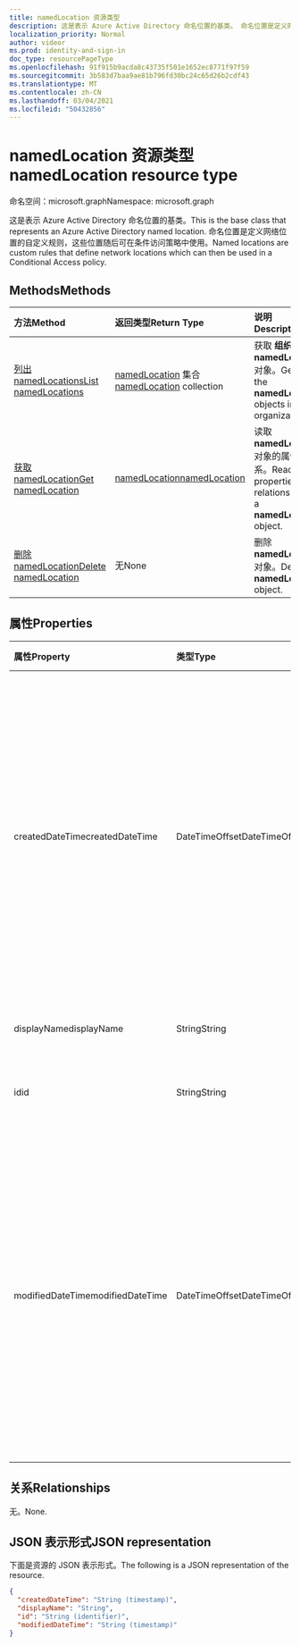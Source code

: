 ```yaml
---
title: namedLocation 资源类型
description: 这是表示 Azure Active Directory 命名位置的基类。 命名位置是定义网络位置的自定义规则，这些位置随后可在条件访问策略中使用。
localization_priority: Normal
author: videor
ms.prod: identity-and-sign-in
doc_type: resourcePageType
ms.openlocfilehash: 91f915b9acda8c43735f501e1652ec8771f97f59
ms.sourcegitcommit: 3b583d7baa9ae81b796fd30bc24c65d26b2cdf43
ms.translationtype: MT
ms.contentlocale: zh-CN
ms.lasthandoff: 03/04/2021
ms.locfileid: "50432856"
---
```

# <a name="namedlocation-resource-type"></a><span data-ttu-id="168ce-104">namedLocation 资源类型</span><span class="sxs-lookup"><span data-stu-id="168ce-104">namedLocation resource type</span></span>

<span data-ttu-id="168ce-105">命名空间：microsoft.graph</span><span class="sxs-lookup"><span data-stu-id="168ce-105">Namespace: microsoft.graph</span></span>

<span data-ttu-id="168ce-106">这是表示 Azure Active Directory 命名位置的基类。</span><span class="sxs-lookup"><span data-stu-id="168ce-106">This is the base class that represents an Azure Active Directory named location.</span></span> <span data-ttu-id="168ce-107">命名位置是定义网络位置的自定义规则，这些位置随后可在条件访问策略中使用。</span><span class="sxs-lookup"><span data-stu-id="168ce-107">Named locations are custom rules that define network locations which can then be used in a Conditional Access policy.</span></span>

## <a name="methods"></a><span data-ttu-id="168ce-108">Methods</span><span class="sxs-lookup"><span data-stu-id="168ce-108">Methods</span></span>

| <span data-ttu-id="168ce-109">方法</span><span class="sxs-lookup"><span data-stu-id="168ce-109">Method</span></span>       | <span data-ttu-id="168ce-110">返回类型</span><span class="sxs-lookup"><span data-stu-id="168ce-110">Return Type</span></span> | <span data-ttu-id="168ce-111">说明</span><span class="sxs-lookup"><span data-stu-id="168ce-111">Description</span></span> |
|:-------------|:------------|:------------|
| [<span data-ttu-id="168ce-112">列出 namedLocations</span><span class="sxs-lookup"><span data-stu-id="168ce-112">List namedLocations</span></span>](../api/conditionalaccessroot-list-namedlocations.md) | <span data-ttu-id="168ce-113">[namedLocation](namedLocation.md) 集合</span><span class="sxs-lookup"><span data-stu-id="168ce-113">[namedLocation](namedLocation.md) collection</span></span> | <span data-ttu-id="168ce-114">获取 **组织的所有 namedLocation** 对象。</span><span class="sxs-lookup"><span data-stu-id="168ce-114">Get all the **namedLocation** objects in the organization.</span></span> |
| [<span data-ttu-id="168ce-115">获取 namedLocation</span><span class="sxs-lookup"><span data-stu-id="168ce-115">Get namedLocation</span></span>](../api/namedlocation-get.md) | [<span data-ttu-id="168ce-116">namedLocation</span><span class="sxs-lookup"><span data-stu-id="168ce-116">namedLocation</span></span>](namedlocation.md) | <span data-ttu-id="168ce-117">读取 **namedLocation** 对象的属性和关系。</span><span class="sxs-lookup"><span data-stu-id="168ce-117">Read the properties and relationships of a **namedLocation** object.</span></span> |
| [<span data-ttu-id="168ce-118">删除 namedLocation</span><span class="sxs-lookup"><span data-stu-id="168ce-118">Delete namedLocation</span></span>](../api/namedlocation-delete.md) | <span data-ttu-id="168ce-119">无</span><span class="sxs-lookup"><span data-stu-id="168ce-119">None</span></span> | <span data-ttu-id="168ce-120">删除 **namedLocation** 对象。</span><span class="sxs-lookup"><span data-stu-id="168ce-120">Delete a **namedLocation** object.</span></span> |

## <a name="properties"></a><span data-ttu-id="168ce-121">属性</span><span class="sxs-lookup"><span data-stu-id="168ce-121">Properties</span></span>

| <span data-ttu-id="168ce-122">属性</span><span class="sxs-lookup"><span data-stu-id="168ce-122">Property</span></span>     | <span data-ttu-id="168ce-123">类型</span><span class="sxs-lookup"><span data-stu-id="168ce-123">Type</span></span>        | <span data-ttu-id="168ce-124">说明</span><span class="sxs-lookup"><span data-stu-id="168ce-124">Description</span></span> |
|:-------------|:------------|:------------|
|<span data-ttu-id="168ce-125">createdDateTime</span><span class="sxs-lookup"><span data-stu-id="168ce-125">createdDateTime</span></span>|<span data-ttu-id="168ce-126">DateTimeOffset</span><span class="sxs-lookup"><span data-stu-id="168ce-126">DateTimeOffset</span></span>|<span data-ttu-id="168ce-127">时间戳类型表示使用 ISO 8601 格式的位置的创建日期和时间，并且始终采用 UTC 时间。</span><span class="sxs-lookup"><span data-stu-id="168ce-127">The Timestamp type represents creation date and time of the location using ISO 8601 format and is always in UTC time.</span></span> <span data-ttu-id="168ce-128">例如，2014 年 1 月 1 日午夜 UTC 如下所示：`'2014-01-01T00:00:00Z'`。</span><span class="sxs-lookup"><span data-stu-id="168ce-128">For example, midnight UTC on Jan 1, 2014 would look like this: `'2014-01-01T00:00:00Z'`.</span></span> <span data-ttu-id="168ce-129">只读。</span><span class="sxs-lookup"><span data-stu-id="168ce-129">Read-only.</span></span>|
|<span data-ttu-id="168ce-130">displayName</span><span class="sxs-lookup"><span data-stu-id="168ce-130">displayName</span></span>|<span data-ttu-id="168ce-131">String</span><span class="sxs-lookup"><span data-stu-id="168ce-131">String</span></span>|<span data-ttu-id="168ce-132">位置的可读名称。</span><span class="sxs-lookup"><span data-stu-id="168ce-132">Human-readable name of the location.</span></span>|
|<span data-ttu-id="168ce-133">id</span><span class="sxs-lookup"><span data-stu-id="168ce-133">id</span></span>|<span data-ttu-id="168ce-134">String</span><span class="sxs-lookup"><span data-stu-id="168ce-134">String</span></span>|<span data-ttu-id="168ce-135">namedLocation 对象的标识符。</span><span class="sxs-lookup"><span data-stu-id="168ce-135">Identifier of a namedLocation object.</span></span> <span data-ttu-id="168ce-136">只读。</span><span class="sxs-lookup"><span data-stu-id="168ce-136">Read-only.</span></span>|
|<span data-ttu-id="168ce-137">modifiedDateTime</span><span class="sxs-lookup"><span data-stu-id="168ce-137">modifiedDateTime</span></span>|<span data-ttu-id="168ce-138">DateTimeOffset</span><span class="sxs-lookup"><span data-stu-id="168ce-138">DateTimeOffset</span></span>|<span data-ttu-id="168ce-139">时间戳类型表示使用 ISO 8601 格式的位置的上次修改日期和时间，并且始终采用 UTC 时间。</span><span class="sxs-lookup"><span data-stu-id="168ce-139">The Timestamp type represents last modified date and time of the location using ISO 8601 format and is always in UTC time.</span></span> <span data-ttu-id="168ce-140">例如，2014 年 1 月 1 日午夜 UTC 如下所示：`'2014-01-01T00:00:00Z'`。</span><span class="sxs-lookup"><span data-stu-id="168ce-140">For example, midnight UTC on Jan 1, 2014 would look like this: `'2014-01-01T00:00:00Z'`.</span></span> <span data-ttu-id="168ce-141">只读。</span><span class="sxs-lookup"><span data-stu-id="168ce-141">Read-only.</span></span>|

## <a name="relationships"></a><span data-ttu-id="168ce-142">关系</span><span class="sxs-lookup"><span data-stu-id="168ce-142">Relationships</span></span>

<span data-ttu-id="168ce-143">无。</span><span class="sxs-lookup"><span data-stu-id="168ce-143">None.</span></span>

## <a name="json-representation"></a><span data-ttu-id="168ce-144">JSON 表示形式</span><span class="sxs-lookup"><span data-stu-id="168ce-144">JSON representation</span></span>

<span data-ttu-id="168ce-145">下面是资源的 JSON 表示形式。</span><span class="sxs-lookup"><span data-stu-id="168ce-145">The following is a JSON representation of the resource.</span></span>

<!-- {
  "blockType": "resource",
  "optionalProperties": [

  ],
  "@odata.type": "microsoft.graph.namedLocation",
  "keyProperty": "id"
}-->

```json
{
  "createdDateTime": "String (timestamp)",
  "displayName": "String",
  "id": "String (identifier)",
  "modifiedDateTime": "String (timestamp)"
}
```

<!-- uuid: 16cd6b66-4b1a-43a1-adaf-3a886856ed98
2019-02-04 14:57:30 UTC -->
<!-- {
  "type": "#page.annotation",
  "description": "namedLocation resource",
  "keywords": "",
  "section": "documentation",
  "tocPath": ""
}-->


